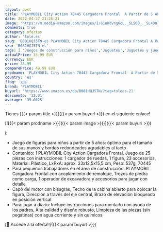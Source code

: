 ```yaml
---
layout: post
title: 'PLAYMOBIL City Action 70445 Cargadora Frontal  A Partir de 5 Años'
date: 2022-04-27 21:28:21
image: 'https://m.media-amazon.com/images/I/61nWdvng6cL._SL500_._SL400_.jpg'
comments: true
category: ofertas
author: 'tole.es'
slug: 'B081HQJ5TN-es PLAYMOBIL City Action 70445 Cargadora Frontal A Partir de...'
sku: 'B081HQJ5TN-es'
tags: [ 'Juegos de construcción para niños','Juguetes','Juguetes y juegos','Sets de construcción','playmobil','🇪🇸', ]
actualPrice: 33.99 EUR
currency: EUR
price: 33.99
comparePrice: 49.99 EUR
prodname: 'PLAYMOBIL City Action 70445 Cargadora Frontal  A Partir de 5 Años'
country: 'es'
flag: '🇪🇸'
brand: 'PLAYMOBIL'
buyurl: 'https://www.amazon.es/dp/B081HQJ5TN/?tag=tolees-21'
descuento: '32.01'
average: '35.0025'
---
```


Tienes [{{< param title >}}]({{< param buyurl >}}) en el siguiente enlace!

[![{{< param prodname >}}]({{< param image >}})]({{< param buyurl >}})

ℹ️:

- Juego de figuras para niños a partir de 5 años: óptimo para el tamaño de sus manos y bordes redondeados agradables al tacto
- Contenido: 1 PLAYMOBIL City Action Cargadora Frontal, Juego de 25 piezas con instrucciones: 1 cargador de ruedas, 1 figura, 23 accesorios, Material: Plástico, LxPxA: aprox. 33x12,5x15,5 cm, Peso: 537g, 70445
- Para pequeños trabajadores en el área de construcción: PLAYMOBIL Cargadora Frontal con acoplamiento de remolque, Trozos de piedra como carga, 1 operador de excavadora y accesorios para jugar con detalle
- Capó del motor con bisagras, Techo de la cabina abierto para colocar la figura, Dirección a través del eje central, Brazo de elevación bloqueado en posición vertical
- Para jugar a diario: Incluye instrucciones para montarlo con ayuda de los padres, Alta calidad y diseño robusto, Limpieza de las piezas (sin pegatinas) con agua corriente y sin químicos

[🛒 Accede a la oferta!!]({{< param buyurl >}})
